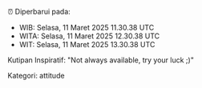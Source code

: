 ⏰ Diperbarui pada:
- WIB: Selasa, 11 Maret 2025 11.30.38 UTC
- WITA: Selasa, 11 Maret 2025 12.30.38 UTC
- WIT: Selasa, 11 Maret 2025 13.30.38 UTC

Kutipan Inspiratif:
"Not always available, try your luck ;)"


Kategori: attitude

